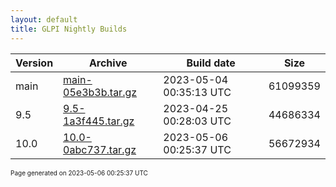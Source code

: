 ```yaml
---
layout: default
title: GLPI Nightly Builds
---
```


Version|Archive|Build date|Size
---|---|---|---
main|[main-05e3b3b.tar.gz](main-05e3b3b.tar.gz)|2023-05-04 00:35:13 UTC|61099359
9.5|[9.5-1a3f445.tar.gz](9.5-1a3f445.tar.gz)|2023-04-25 00:28:03 UTC|44686334
10.0|[10.0-0abc737.tar.gz](10.0-0abc737.tar.gz)|2023-05-06 00:25:37 UTC|56672934

<font size="1">Page generated on 2023-05-06 00:25:37 UTC</font>
